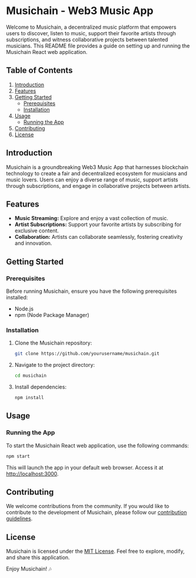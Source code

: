 # Musichain - Web3 Music App

Welcome to Musichain, a decentralized music platform that empowers users to discover, listen to music, support their favorite artists through subscriptions, and witness collaborative projects between talented musicians. This README file provides a guide on setting up and running the Musichain React web application.

## Table of Contents

1. [Introduction](#introduction)
2. [Features](#features)
3. [Getting Started](#getting-started)
   - [Prerequisites](#prerequisites)
   - [Installation](#installation)
4. [Usage](#usage)
   - [Running the App](#running-the-app)
5. [Contributing](#contributing)
6. [License](#license)

## Introduction

Musichain is a groundbreaking Web3 Music App that harnesses blockchain technology to create a fair and decentralized ecosystem for musicians and music lovers. Users can enjoy a diverse range of music, support artists through subscriptions, and engage in collaborative projects between artists.

## Features

- **Music Streaming:** Explore and enjoy a vast collection of music.
- **Artist Subscriptions:** Support your favorite artists by subscribing for exclusive content.
- **Collaboration:** Artists can collaborate seamlessly, fostering creativity and innovation.

## Getting Started

### Prerequisites

Before running Musichain, ensure you have the following prerequisites installed:

- Node.js
- npm (Node Package Manager)

### Installation

1. Clone the Musichain repository:

   ```bash
   git clone https://github.com/yourusername/musichain.git
   ```

2. Navigate to the project directory:

   ```bash
   cd musichain
   ```

3. Install dependencies:

   ```bash
   npm install
   ```

## Usage

### Running the App

To start the Musichain React web application, use the following commands:

```bash
npm start
```

This will launch the app in your default web browser. Access it at [http://localhost:3000](http://localhost:3000).

## Contributing

We welcome contributions from the community. If you would like to contribute to the development of Musichain, please follow our [contribution guidelines](CONTRIBUTING.md).

## License

Musichain is licensed under the [MIT License](LICENSE). Feel free to explore, modify, and share this application.

Enjoy Musichain! 🎶
